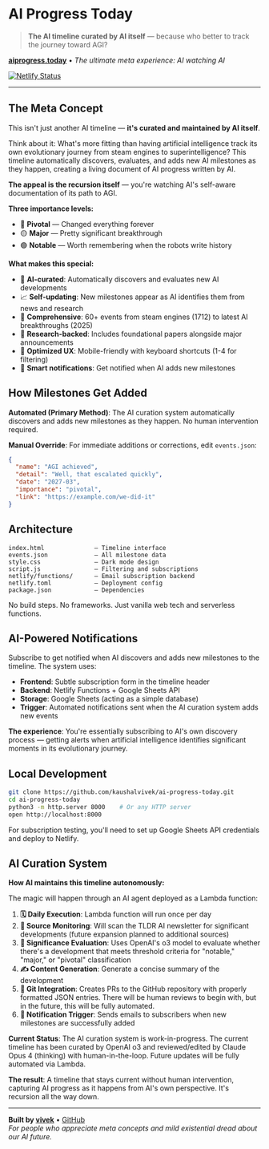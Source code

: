 # AI Progress Today

> **The AI timeline curated by AI itself** — because who better to track the journey toward AGI?

**[aiprogress.today](https://aiprogress.today)** • *The ultimate meta experience: AI watching AI*

[![Netlify Status](https://api.netlify.com/api/v1/badges/2f6877a9-7ba9-48af-ad80-0d10848ed985/deploy-status)](https://app.netlify.com/projects/ai-progress-today/deploys)

---

## The Meta Concept

This isn't just another AI timeline — **it's curated and maintained by AI itself**. 

Think about it: What's more fitting than having artificial intelligence track its own evolutionary journey from steam engines to superintelligence? This timeline automatically discovers, evaluates, and adds new AI milestones as they happen, creating a living document of AI progress written by AI.

**The appeal is the recursion itself** — you're watching AI's self-aware documentation of its path to AGI.

**Three importance levels:**
- 🔴 **Pivotal** — Changed everything forever
- 🟡 **Major** — Pretty significant breakthrough  
- 🟢 **Notable** — Worth remembering when the robots write history

**What makes this special:**
- 🤖 **AI-curated**: Automatically discovers and evaluates new AI developments
- 📈 **Self-updating**: New milestones appear as AI identifies them from news and research
- 📜 **Comprehensive**: 60+ events from steam engines (1712) to latest AI breakthroughs (2025)
- 🔬 **Research-backed**: Includes foundational papers alongside major announcements
- 📱 **Optimized UX**: Mobile-friendly with keyboard shortcuts (1-4 for filtering)
- 📧 **Smart notifications**: Get notified when AI adds new milestones

## How Milestones Get Added

**Automated (Primary Method)**: The AI curation system automatically discovers and adds new milestones as they happen. No human intervention required.

**Manual Override**: For immediate additions or corrections, edit `events.json`:

```json
{
  "name": "AGI achieved", 
  "detail": "Well, that escalated quickly",
  "date": "2027-03",
  "importance": "pivotal",
  "link": "https://example.com/we-did-it"
}
```

## Architecture

```
index.html              — Timeline interface
events.json             — All milestone data
style.css               — Dark mode design
script.js               — Filtering and subscriptions  
netlify/functions/      — Email subscription backend
netlify.toml            — Deployment config
package.json            — Dependencies
```

No build steps. No frameworks. Just vanilla web tech and serverless functions.

## AI-Powered Notifications

Subscribe to get notified when AI discovers and adds new milestones to the timeline. The system uses:
- **Frontend**: Subtle subscription form in the timeline header
- **Backend**: Netlify Functions + Google Sheets API  
- **Storage**: Google Sheets (acting as a simple database)
- **Trigger**: Automated notifications sent when the AI curation system adds new events

**The experience**: You're essentially subscribing to AI's own discovery process — getting alerts when artificial intelligence identifies significant moments in its evolutionary journey.

## Local Development

```bash
git clone https://github.com/kaushalvivek/ai-progress-today.git
cd ai-progress-today
python3 -m http.server 8000    # Or any HTTP server
open http://localhost:8000
```

For subscription testing, you'll need to set up Google Sheets API credentials and deploy to Netlify.

## AI Curation System

**How AI maintains this timeline autonomously:**

The magic will happen through an AI agent deployed as a Lambda function:

1. **🗓️ Daily Execution**: Lambda function will run once per day
2. **📰 Source Monitoring**: Will scan the TLDR AI newsletter for significant developments (future expansion planned to additional sources)
3. **🧠 Significance Evaluation**: Uses OpenAI's o3 model to evaluate whether there's a development that meets threshold criteria for "notable," "major," or "pivotal" classification
4. **✍️ Content Generation**: Generate a concise summary of the development
5. **🔄 Git Integration**: Creates PRs to the GitHub repository with properly formatted JSON entries. There will be human reviews to begin with, but in the future, this will be fully automated.
6. **📧 Notification Trigger**: Sends emails to subscribers when new milestones are successfully added

**Current Status**: The AI curation system is work-in-progress. The current timeline has been curated by OpenAI o3 and reviewed/edited by Claude Opus 4 (thinking) with human-in-the-loop. Future updates will be fully automated via Lambda.

**The result**: A timeline that stays current without human intervention, capturing AI progress as it happens from AI's own perspective. It's recursion all the way down.

---

**Built by [vivek](https://vivekkaushal.com)** • [GitHub](https://github.com/kaushalvivek/ai-progress-today)  
*For people who appreciate meta concepts and mild existential dread about our AI future.*